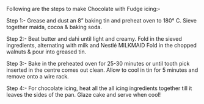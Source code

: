 Following are the steps to make Chocolate with Fudge icing:-

Step 1:- Grease and dust an 8” baking tin and preheat oven to 180° C. Sieve together maida, cocoa & baking soda.

Step 2:- Beat butter and dahi until light and creamy. Fold in the sieved ingredients, alternating with milk and Nestlé MILKMAID Fold in the chopped walnuts & pour into greased tin.

Step 3:- Bake in the preheated oven for 25-30 minutes or until tooth pick inserted in the centre comes out clean. Allow to cool in tin for 5 minutes and remove onto a wire rack.

Step 4:- For chocolate icing, heat all the all icing ingredients together till it leaves the sides of the pan. Glaze cake and serve when cool!